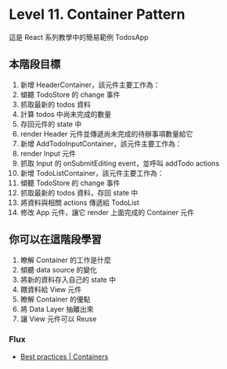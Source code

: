 # Level 11. Container Pattern
這是 React 系列教學中的簡易範例 TodosApp


## 本階段目標
1. 新增 HeaderContainer，該元件主要工作為：
  1. 傾聽 TodoStore 的 change 事件
  2. 抓取最新的 todos 資料
  3. 計算 todos 中尚未完成的數量
  4. 存回元件的 state 中
  5. render Header 元件並傳遞尚未完成的待辦事項數量給它
2. 新增 AddTodoInputContainer，該元件主要工作為：
  1. render Input 元件
  2. 抓取 Input 的 onSubmitEditing event，並呼叫 addTodo actions
3. 新增 TodoListContainer，該元件主要工作為：
  1. 傾聽 TodoStore 的 change 事件
  2. 抓取最新的 todos 資料，存回 state 中
  3. 將資料與相關 actions 傳遞給 TodoList
4. 修改 App 元件，讓它 render 上面完成的 Container 元件


## 你可以在這階段學習
1. 瞭解 Container 的工作是什麼
  1. 傾聽 data source 的變化
  2. 將新的資料存入自己的 state 中
  3. 餵資料給 View 元件
2. 瞭解 Container 的優點
  1. 將 Data Layer 抽離出來
  2. 讓 View 元件可以 Reuse

### Flux
- [Best practices | Containers](http://facebook.github.io/flux/docs/flux-utils.html#containers)
